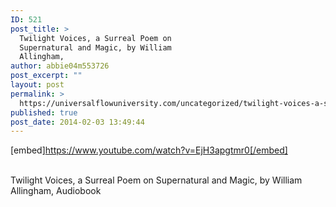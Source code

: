 ```yaml
---
ID: 521
post_title: >
  Twilight Voices, a Surreal Poem on
  Supernatural and Magic, by William
  Allingham,
author: abbie04m553726
post_excerpt: ""
layout: post
permalink: >
  https://universalflowuniversity.com/uncategorized/twilight-voices-a-surreal-poem-on-supernatural-and-magic-by-william-allingham/
published: true
post_date: 2014-02-03 13:49:44
---
```

[embed]https://www.youtube.com/watch?v=EjH3apgtmr0[/embed]</br></br>
<p>Twilight Voices, a Surreal Poem on Supernatural and Magic, by William Allingham, Audiobook </p>